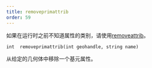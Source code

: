 ```yaml
---
title: removeprimattrib
order: 59
---
```


如果在运行时之前不知道属性的类别，请使用[removeattrib](removeattrib.html "从几何体中移除属性或属性组")。

`int  removeprimattrib(int geohandle, string name)`

从给定的几何体中移除一个基元属性。

